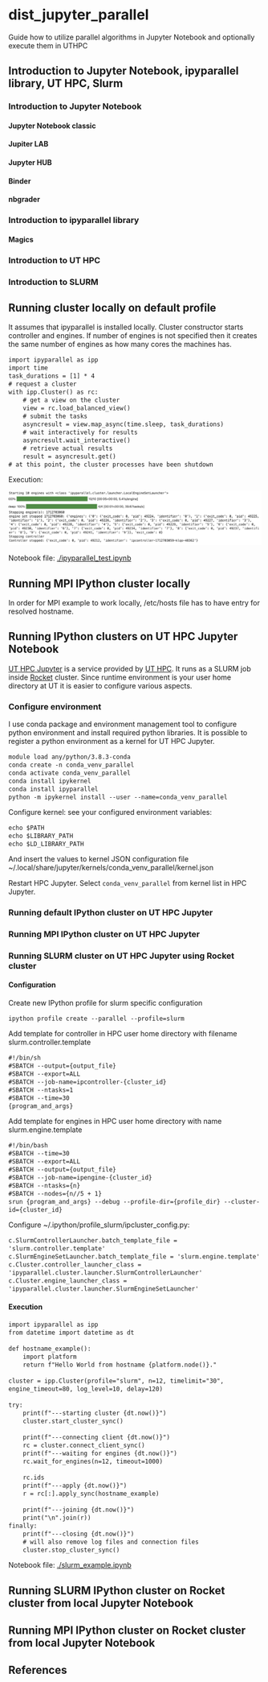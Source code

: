 # dist_jupyter_parallel
Guide how to utilize parallel algorithms in Jupyter Notebook and optionally execute them in UTHPC

## Introduction to Jupyter Notebook, ipyparallel library, UT HPC, Slurm

### Introduction to Jupyter Notebook

#### Jupyter Notebook classic

#### Jupiter LAB

#### Jupyter HUB

#### Binder

#### nbgrader

### Introduction to ipyparallel library

#### Magics

### Introduction to UT HPC

### Introduction to SLURM

## Running cluster locally on default profile

It assumes that ipyparallel is installed locally. Cluster constructor starts controller and engines. If number of engines is not specified then it creates the same number of engines as how many cores the machines has.

    import ipyparallel as ipp
    import time
    task_durations = [1] * 4
    # request a cluster
    with ipp.Cluster() as rc:
        # get a view on the cluster
        view = rc.load_balanced_view()
        # submit the tasks
        asyncresult = view.map_async(time.sleep, task_durations)
        # wait interactively for results
        asyncresult.wait_interactive()
        # retrieve actual results
        result = asyncresult.get()
    # at this point, the cluster processes have been shutdown

Execution:

![Local cluster execution!](cluster_default_local.jpg "Local default cluster execution")

Notebook file: [./ipyparallel_test.ipynb](./ipyparallel_test.ipynb)

## Running MPI IPython cluster locally

In order for MPI example to work locally, /etc/hosts file has to have entry for resolved hostname.



## Running IPython clusters on UT HPC Jupyter Notebook

[UT HPC Jupyter][1] is a service provided by [UT HPC][2].
It runs as a SLURM job inside [Rocket][3] cluster. Since runtime environment is your user home directory at UT it is easier to configure various aspects.

### Configure environment
I use conda package and environment management tool to configure python environment and install required python libraries. It is possible to register a python environment as a kernel for UT HPC Jupyter.

    module load any/python/3.8.3-conda
    conda create -n conda_venv_parallel
    conda activate conda_venv_parallel
    conda install ipykernel
    conda install ipyparallel
    python -m ipykernel install --user --name=conda_venv_parallel

Configure kernel:
see your configured environment variables:

    echo $PATH
    echo $LIBRARY_PATH
    echo $LD_LIBRARY_PATH

And insert the values to kernel JSON configuration file ~/.local/share/jupyter/kernels/conda_venv_parallel/kernel.json

Restart HPC Jupyter. Select `conda_venv_parallel` from kernel list in HPC Jupyter.

### Running default IPython cluster on UT HPC Jupyter 

### Running MPI IPython cluster on UT HPC Jupyter

### Running SLURM cluster on UT HPC Jupyter using Rocket cluster

#### Configuration

Create new IPython profile for slurm specific configuration

    ipython profile create --parallel --profile=slurm

Add template for controller in HPC user home directory with filename slurm.controller.template

    #!/bin/sh
    #SBATCH --output={output_file}
    #SBATCH --export=ALL
    #SBATCH --job-name=ipcontroller-{cluster_id}
    #SBATCH --ntasks=1
    #SBATCH --time=30
    {program_and_args}

Add template for engines in HPC user home directory with name slurm.engine.template

    #!/bin/bash
    #SBATCH --time=30
    #SBATCH --export=ALL
    #SBATCH --output={output_file}
    #SBATCH --job-name=ipengine-{cluster_id}
    #SBATCH --ntasks={n}
    #SBATCH --nodes={n//5 + 1}
    srun {program_and_args} --debug --profile-dir={profile_dir} --cluster-id={cluster_id}

Configure ~/.ipython/profile_slurm/ipcluster_config.py:

    c.SlurmControllerLauncher.batch_template_file = 'slurm.controller.template'
    c.SlurmEngineSetLauncher.batch_template_file = 'slurm.engine.template'
    c.Cluster.controller_launcher_class = 'ipyparallel.cluster.launcher.SlurmControllerLauncher'
    c.Cluster.engine_launcher_class = 'ipyparallel.cluster.launcher.SlurmEngineSetLauncher'

#### Execution

    import ipyparallel as ipp
    from datetime import datetime as dt
    
    def hostname_example():
        import platform
        return f"Hello World from hostname {platform.node()}."
        
    cluster = ipp.Cluster(profile="slurm", n=12, timelimit="30", engine_timeout=80, log_level=10, delay=120)
    
    try:
        print(f"---starting cluster {dt.now()}")
        cluster.start_cluster_sync()
        
        print(f"---connecting client {dt.now()}")
        rc = cluster.connect_client_sync()
        print(f"---waiting for engines {dt.now()}")
        rc.wait_for_engines(n=12, timeout=1000)
    
        rc.ids
        print(f"---apply {dt.now()}")
        r = rc[:].apply_sync(hostname_example)
    
        print(f"---joining {dt.now()}")
        print("\n".join(r))
    finally:
        print(f"---closing {dt.now()}")
        # will also remove log files and connection files
        cluster.stop_cluster_sync()

Notebook file: [./slurm_example.ipynb](./slurm_example.ipynb)
## Running SLURM IPython cluster on Rocket cluster from local Jupyter Notebook

## Running MPI IPython cluster on Rocket cluster from local Jupyter Notebook


## References

[1]: https://docs.hpc.ut.ee/public/services/jupyter.hpc.ut.ee/ "UT HPC Jupyter"
[2]: https://hpc.ut.ee/ "UT HPC docs"
[3]: https://hpc.ut.ee/services/HPC-services/Rocket "UT HPC rocket"
[4]: https://docs.hpc.ut.ee/public/cluster/Software/python_envs "Python environments in HPC"
[5]: https://ipyparallel.readthedocs.io/en/latest/tutorial "IPyParallel tutorial"
[6]: https://ipyparallel.readthedocs.io/en/latest/api/ipyparallel.html "IPyParallel source"
